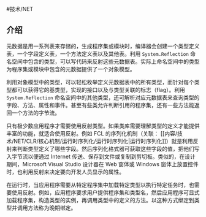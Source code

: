 #技术/NET 

## 介绍

元数据是用一系列表来存储的，生成程序集或模块时，编译器会创建一个类型定义表，一个字段定义表，一个方法定义表以及其他表。利用 `System.Reflection`  命名空间中包含的类型，可以写代码来反射这些元数据表。实际上命名空间中的类型为程序集或模块中包含的元数据提供了一个对象模型。

利用对象模型中的类型，可以轻松枚举定义元数据表中的所有类型，而针对每个类型都可以获得它的基类型，实现的接口以及与类型关联的标志（flag）。利用 `System.Reflection` 命名空间中的其他类型，还可解析对应元数据表来查询类型的字段、方法、属性和事件。甚至有些类允许判断引用的程序集，还有一些方法能返回一个方法的字节流。

只有极少数应用程序才需要使用反射类型。如果类库需要理解类型的定义才能提供丰富的功能，就适合使用反射。例如 FCL 的序列化机制（关联： [[内容/技术/NET/CLR/核心机制/运行时序列化/运行时序列化|运行时序列化]]）就是利用反射来判断类型定义了哪些字段。然后序列化格式器可获取这些字段的值，把他们写入字节流以便通过 Internet 传送、保存到文件或复制到剪切板。类似的，在设计期间，Microsoft Visual Studio 设计器在 Web 窗体或 Windows 窗体上放置控件时，也利用反射来决定要向开发人员显示的属性。

在运行时，当应用程序需要从特定程序集中加载特定类型以执行特定任务时，也需要使用反射。例如，应用程序要求用户提供程序集和类型名，然后应用程序可显式加载程序集，构造类型的实例，再调用类型中的定义的方法。以这种方式绑定到类型并调用方法称为晚期绑定。